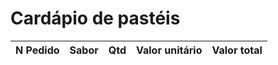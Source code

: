 # Cardápio de pastéis
|N Pedido|Sabor|Qtd|Valor unitário|Valor total|
|--------|-----|---|--------------|-----------|